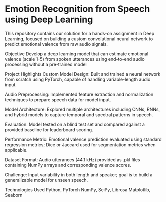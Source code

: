 # Emotion Recognition from Speech using Deep Learning

This repository contains our solution for a hands-on assignment in Deep Learning, focused on building a custom convolutional neural network to predict emotional valence from raw audio signals.

Objective
Develop a deep learning model that can estimate emotional valence (scale 1-5) from spoken utterances using end-to-end audio processing without a pre-trained model

Project Highlights
Custom Model Design: Built and trained a neural network from scratch using PyTorch, capable of handling variable-length audio input.

Audio Preprocessing: Implemented feature extraction and normalization techniques to prepare speech data for model input.

Model Architecture: Explored multiple architectures including CNNs, RNNs, and hybrid models to capture temporal and spectral patterns in speech.

Evaluation: Model tested on a blind test set and compared against a provided baseline for leaderboard scoring.

Performance Metric: Emotional valence prediction evaluated using standard regression metrics; Dice or Jaccard used for segmentation metrics when applicable.

Dataset
Format: Audio utterances (44.1 kHz) provided as .pkl files containing NumPy arrays and corresponding valence scores.

Challenge: Input variability in both length and speaker; goal is to build a generalizable model for unseen speech.

Technologies Used
Python, PyTorch
NumPy, SciPy, Librosa
Matplotlib, Seaborn 
